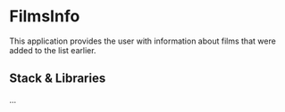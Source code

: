 # FilmsInfo
This application provides the user with information about films that were added to the list earlier.

## Stack & Libraries
...
